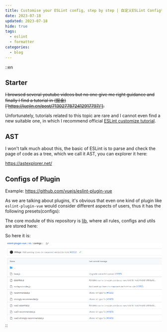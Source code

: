 ```yaml
---
title: Customise your ESLint config, step by step | 自定义ESLint Config手把手
date: 2023-07-18
updated: 2023-07-18
hide: true
tags:
  - eslint
  - formatter
categories:
  - blog
---
```

::en
## Starter
~~I browsed several youtube videos but no one give me right guidance and finally I find a tutorial in (掘金)['https://juejin.cn/post/7130277872412917797/'].~~

Unfortunately, tutorials related to this topic are rare and I cannot even find a new suitable one, in which I recommend official [ESLint customize tutorial](https://eslint.org/docs/latest/use/configure/plugins).


## AST
I won't talk much about this, the basic of ESLint is to parse and check the page of code as a tree, which we call it AST, you can explorer it here:

https://astexplorer.net/


## Configs of Plugin

Example: https://github.com/vuejs/eslint-plugin-vue

As we are talking about plugins, it's obvious that even one kind of plugin like `eslint-plugin-vue` would consider different aspects of users, thus it has the following presets(configs):

The core module of this repository is [lib](https://github.com/vuejs/eslint-plugin-vue/tree/master/lib), where all rules, configs and utils are stored here: 

So here it is:

![20230721134006](https://raw.githubusercontent.com/FlynnCao/blog-images/main/img/20230721134006.png)
::

